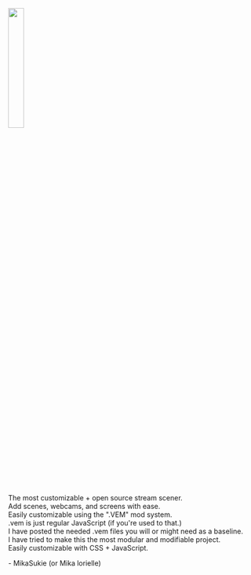 <img src="https://github.com/user-attachments/assets/d0a0dc48-16f8-4453-b32e-53d66defc3f3" width="25%">
<p>The most customizable + open source stream scener.<br>
Add scenes, webcams, and screens with ease.<br>
Easily customizable using the ".VEM" mod system.<br>
.vem is just regular JavaScript (if you're used to that.)<br>
I have posted the needed .vem files you will or might need as a baseline.<br>
I have tried to make this the most modular and modifiable project.<br>
Easily customizable with CSS + JavaScript.</p>
<p>- MikaSukie (or Mika lorielle)
